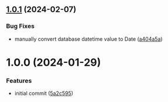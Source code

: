 ## [1.0.1](https://github.com/dasprid/mikro-orm-js-joda/compare/v1.0.0...v1.0.1) (2024-02-07)


### Bug Fixes

* manually convert database datetime value to Date ([a404a5a](https://github.com/dasprid/mikro-orm-js-joda/commit/a404a5ac926f77ae2229b935992f4eeec91a141b))

# 1.0.0 (2024-01-29)


### Features

* initial commit ([5a2c595](https://github.com/dasprid/mikro-orm-js-joda/commit/5a2c595b63bb3a8a7ec913eb61aa9a101974a722))
